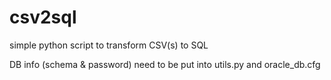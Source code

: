 # csv2sql
simple python script to transform CSV(s) to SQL


DB info (schema & password) need to be put into utils.py and oracle_db.cfg
